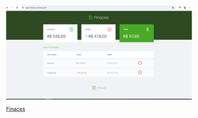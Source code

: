 <img src="./frontend/src/public/foto.png" >
<p >
  <a href="https://app-finaces.vercel.app/#">Finaces</a>
  
</p>
